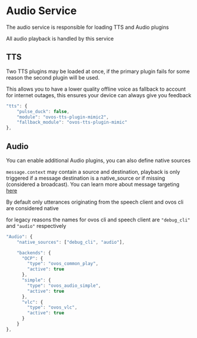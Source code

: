 # Audio Service

The audio service is responsible for loading TTS and Audio plugins

All audio playback is handled by this service


## TTS

Two TTS plugins may be loaded at once, if the primary plugin fails for some reason the second plugin will be used. 

This allows you to have a lower quality offline voice as fallback to account for internet outages, this ensures your device can always give you feedback

```javascript
"tts": {
    "pulse_duck": false,
    "module": "ovos-tts-plugin-mimic2",
    "fallback_module": "ovos-tts-plugin-mimic"
},
```


## Audio

You can enable additional Audio plugins, you can also define native sources

`message.context` may contain a source and destination, playback is only triggered if a message destination is a native_source or if missing (considered a broadcast). You can learn more about message targeting [here](https://jarbashivemind.github.io/HiveMind-community-docs/mycroft/)

By default only utterances originating from the speech client and ovos cli are considered native

for legacy reasons the names for ovos cli and speech client are `"debug_cli"` and `"audio"` respectively

```javascript
"Audio": {
    "native_sources": ["debug_cli", "audio"],

    "backends": {
      "OCP": {
        "type": "ovos_common_play",
        "active": true
      },
      "simple": {
        "type": "ovos_audio_simple",
        "active": true
      },
      "vlc": {
        "type": "ovos_vlc",
        "active": true
      }
    }
},
```
